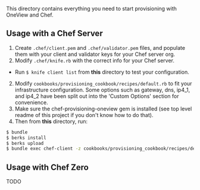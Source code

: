This directory contains everything you need to start provisioning with OneView and Chef.

## Usage with a Chef Server
 1. Create `.chef/client.pem` and `.chef/validator.pem` files, and populate them with your client and validator keys for your Chef server org.
 1. Modify `.chef/knife.rb` with the correct info for your Chef server.
   - Run `$ knife client list` from **this** directory to test your configuration.
 2. Modify `cookbooks/provisioning_cookbook/recipes/default.rb` to fit your infrastructure configuration. Some options such as gateway, dns, ip4_1, and ip4_2 have been split out into the 'Custom Options' section for convenience.
 3. Make sure the chef-provisioning-oneview gem is installed (see top level readme of this project if you don't know how to do that).
 4. Then from **this** directory, run: 

```bash
$ bundle
$ berks install
$ berks upload
$ bundle exec chef-client -z cookbooks/provisioning_cookbook/recipes/default.rb
```

## Usage with Chef Zero
TODO
